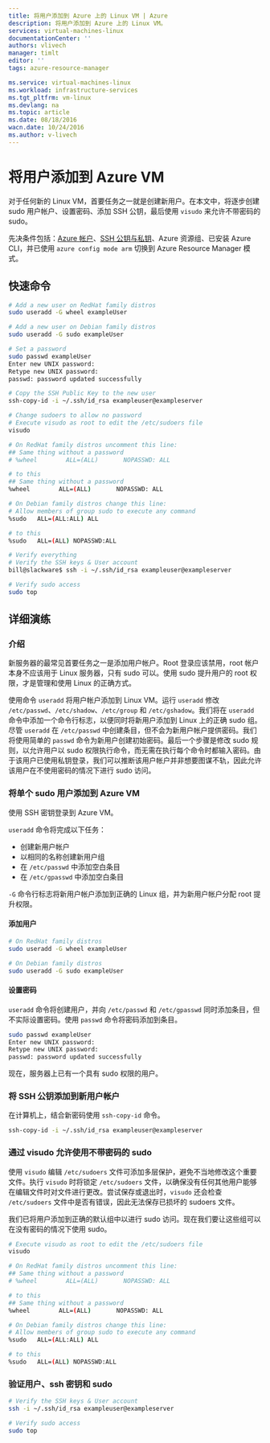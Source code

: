 ```yaml
---
title: 将用户添加到 Azure 上的 Linux VM | Azure
description: 将用户添加到 Azure 上的 Linux VM。
services: virtual-machines-linux
documentationCenter: ''
authors: vlivech
manager: timlt
editor: ''
tags: azure-resource-manager

ms.service: virtual-machines-linux
ms.workload: infrastructure-services
ms.tgt_pltfrm: vm-linux
ms.devlang: na
ms.topic: article
ms.date: 08/18/2016
wacn.date: 10/24/2016
ms.author: v-livech
---
```


# 将用户添加到 Azure VM

对于任何新的 Linux VM，首要任务之一就是创建新用户。在本文中，将逐步创建 sudo 用户帐户、设置密码、添加 SSH 公钥，最后使用 `visudo` 来允许不带密码的 sudo。

先决条件包括：[Azure 帐户](https://www.azure.cn/pricing/1rmb-trial/)、[SSH 公钥与私钥](./virtual-machines-linux-mac-create-ssh-keys.md)、Azure 资源组、已安装 Azure CLI，并已使用 `azure config mode arm` 切换到 Azure Resource Manager 模式。

## 快速命令

```bash
# Add a new user on RedHat family distros
sudo useradd -G wheel exampleUser

# Add a new user on Debian family distros
sudo useradd -G sudo exampleUser

# Set a password
sudo passwd exampleUser
Enter new UNIX password:
Retype new UNIX password:
passwd: password updated successfully

# Copy the SSH Public Key to the new user
ssh-copy-id -i ~/.ssh/id_rsa exampleuser@exampleserver

# Change sudoers to allow no password
# Execute visudo as root to edit the /etc/sudoers file
visudo

# On RedHat family distros uncomment this line:
## Same thing without a password
# %wheel        ALL=(ALL)       NOPASSWD: ALL

# to this
## Same thing without a password
%wheel        ALL=(ALL)       NOPASSWD: ALL

# On Debian family distros change this line:
# Allow members of group sudo to execute any command
%sudo   ALL=(ALL:ALL) ALL

# to this
%sudo   ALL=(ALL) NOPASSWD:ALL

# Verify everything
# Verify the SSH keys & User account
bill@slackware$ ssh -i ~/.ssh/id_rsa exampleuser@exampleserver

# Verify sudo access
sudo top
```

## 详细演练

### 介绍

新服务器的最常见首要任务之一是添加用户帐户。Root 登录应该禁用，root 帐户本身不应该用于 Linux 服务器，只有 sudo 可以。使用 sudo 提升用户的 root 权限，才是管理和使用 Linux 的正确方式。

使用命令 `useradd` 将用户帐户添加到 Linux VM。运行 `useradd` 修改 `/etc/passwd`、`/etc/shadow`、`/etc/group` 和 `/etc/gshadow`。我们将在 `useradd` 命令中添加一个命令行标志，以便同时将新用户添加到 Linux 上的正确 sudo 组。尽管 `useradd` 在 `/etc/passwd` 中创建条目，但不会为新用户帐户提供密码。我们将使用简单的 `passwd` 命令为新用户创建初始密码。最后一个步骤是修改 sudo 规则，以允许用户以 sudo 权限执行命令，而无需在执行每个命令时都输入密码。由于该用户已使用私钥登录，我们可以推断该用户帐户并非想要图谋不轨，因此允许该用户在不使用密码的情况下进行 sudo 访问。

### 将单个 sudo 用户添加到 Azure VM

使用 SSH 密钥登录到 Azure VM。

`useradd` 命令将完成以下任务：

- 创建新用户帐户
- 以相同的名称创建新用户组
- 在 `/etc/passwd` 中添加空白条目
- 在 `/etc/gpasswd` 中添加空白条目

`-G` 命令行标志将新用户帐户添加到正确的 Linux 组，并为新用户帐户分配 root 提升权限。

#### 添加用户

```bash
# On RedHat family distros
sudo useradd -G wheel exampleUser

# On Debian family distros
sudo useradd -G sudo exampleUser
```

#### 设置密码

`useradd` 命令将创建用户，并向 `/etc/passwd` 和 `/etc/gpasswd` 同时添加条目，但不实际设置密码。使用 `passwd` 命令将密码添加到条目。

```bash
sudo passwd exampleUser
Enter new UNIX password:
Retype new UNIX password:
passwd: password updated successfully
```

现在，服务器上已有一个具有 sudo 权限的用户。

### 将 SSH 公钥添加到新用户帐户

在计算机上，结合新密码使用 `ssh-copy-id` 命令。

```bash
ssh-copy-id -i ~/.ssh/id_rsa exampleuser@exampleserver
```

### 通过 visudo 允许使用不带密码的 sudo

使用 `visudo` 编辑 `/etc/sudoers` 文件可添加多层保护，避免不当地修改这个重要文件。执行 `visudo` 时将锁定 `/etc/sudoers` 文件，以确保没有任何其他用户能够在编辑文件时对文件进行更改。尝试保存或退出时，`visudo` 还会检查 `/etc/sudoers` 文件中是否有错误，因此无法保存已损坏的 sudoers 文件。

我们已将用户添加到正确的默认组中以进行 sudo 访问。现在我们要让这些组可以在没有密码的情况下使用 sudo。

```bash
# Execute visudo as root to edit the /etc/sudoers file
visudo

# On RedHat family distros uncomment this line:
## Same thing without a password
# %wheel        ALL=(ALL)       NOPASSWD: ALL

# to this
## Same thing without a password
%wheel        ALL=(ALL)       NOPASSWD: ALL

# On Debian family distros change this line:
# Allow members of group sudo to execute any command
%sudo   ALL=(ALL:ALL) ALL

# to this
%sudo   ALL=(ALL) NOPASSWD:ALL
```

### 验证用户、ssh 密钥和 sudo

```bash
# Verify the SSH keys & User account
ssh -i ~/.ssh/id_rsa exampleuser@exampleserver

# Verify sudo access
sudo top
```

<!---HONumber=Mooncake_1017_2016-->